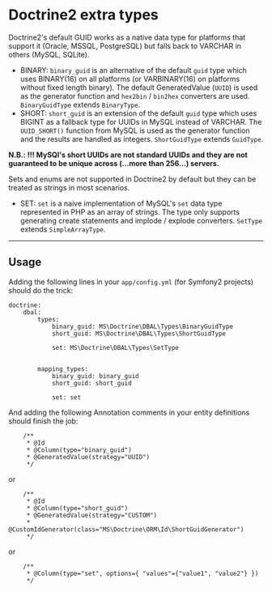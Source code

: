 Doctrine2 extra types
==============================================================================

Doctrine2's default GUID works as a native data type for platforms that support it (Oracle, MSSQL, PostgreSQL) but falls back to VARCHAR in others (MySQL, SQLite).

* BINARY: `binary_guid` is an alternative of the default `guid` type which uses BINARY(16) on all platforms (or VARBINARY(16) on platforms without fixed length binary). The default GeneratedValue (`UUID`) is used as the generator function and `hex2bin` / `bin2hex` converters are used. `BinaryGuidType` extends `BinaryType`.
* SHORT: `short_guid` is an extension of the default `guid` type which uses BIGINT as a fallback type for UUIDs in MySQL instead of VARCHAR. The `UUID_SHORT()` function from MySQL is used as the generator function and the results are handled as integers. `ShortGuidType` extends `GuidType`.

**N.B.: !!! MySQl's short UUIDs are not standard UUIDs and they are not guaranteed to be unique across (...more than 256...) servers.**

Sets and enums are not supported in Doctrine2 by default but they can be treated as strings in most scenarios.

* SET: `set` is a naive implementation of MySQL's `set` data type represented in PHP as an array of strings. The type only supports generating create statements and implode / explode converters. `SetType` extends `SimpleArrayType`.

------------------------------------------------------------------------------

Usage
------------------------------------------------------------------------------

Adding the following lines in your `app/config.yml` (for Symfony2 projects) should do the trick:

```
doctrine:
    dbal:
        types:
            binary_guid: MS\Doctrine\DBAL\Types\BinaryGuidType
            short_guid: MS\Doctrine\DBAL\Types\ShortGuidType

            set: MS\Doctrine\DBAL\Types\SetType


        mapping_types:
            binary_guid: binary_guid
            short_guid: short_guid

            set: set
```

And adding the following Annotation comments in your entity definitions should finish the job:

```
    /**
     * @Id
     * @Column(type="binary_guid")
     * @GeneratedValue(strategy="UUID")
     */
```

or

```
    /**
     * @Id
     * @Column(type="short_guid")
     * @GeneratedValue(strategy="CUSTOM")
     * @CustomIdGenerator(class="MS\Doctrine\ORM\Id\ShortGuidGenerator")
     */
```

or

```
    /**
     * @Column(type="set", options={ "values"={"value1", "value2"} })
     */
```
